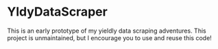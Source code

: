 # YldyDataScraper

This is an early prototype of my yieldly data scraping adventures. This project is unmaintained, but I encourage you to use and reuse this code!
